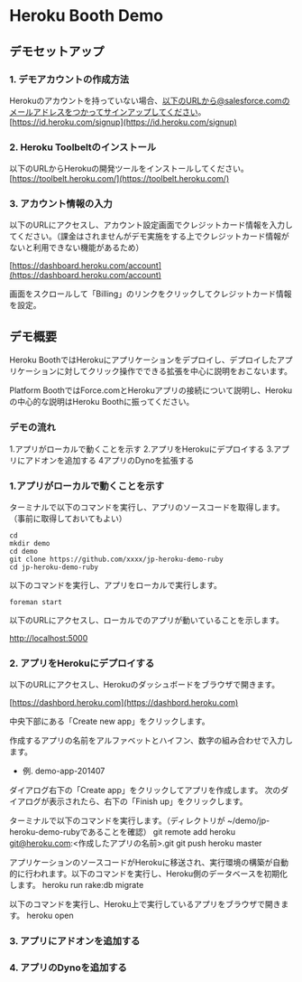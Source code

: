# Heroku Booth Demo

## デモセットアップ

### 1. デモアカウントの作成方法

Herokuのアカウントを持っていない場合、以下のURLから@salesforce.comのメールアドレスをつかってサインアップしてください。
[https://id.heroku.com/signup](https://id.heroku.com/signup)

### 2. Heroku Toolbeltのインストール

以下のURLからHerokuの開発ツールをインストールしてください。
[https://toolbelt.heroku.com/](https://toolbelt.heroku.com/)

### 3. アカウント情報の入力
以下のURLにアクセスし、アカウント設定画面でクレジットカード情報を入力してください。（課金はされませんがデモ実施をする上でクレジットカード情報がないと利用できない機能があるため）

[https://dashboard.heroku.com/account](https://dashboard.heroku.com/account)

画面をスクロールして「Billing」のリンクをクリックしてクレジットカード情報を設定。

## デモ概要

Heroku BoothではHerokuにアプリケーションをデプロイし、デプロイしたアプリケーションに対してクリック操作でできる拡張を中心に説明をおこないます。

Platform BoothではForce.comとHerokuアプリの接続について説明し、Herokuの中心的な説明はHeroku Boothに振ってください。

### デモの流れ

1.アプリがローカルで動くことを示す
2.アプリをHerokuにデプロイする
3.アプリにアドオンを追加する
4アプリのDynoを拡張する

### 1.アプリがローカルで動くことを示す

ターミナルで以下のコマンドを実行し、アプリのソースコードを取得します。
（事前に取得しておいてもよい）

    cd
    mkdir demo
    cd demo
    git clone https://github.com/xxxx/jp-heroku-demo-ruby
    cd jp-heroku-demo-ruby

以下のコマンドを実行し、アプリをローカルで実行します。

    foreman start

以下のURLにアクセスし、ローカルでのアプリが動いていることを示します。

[http://localhost:5000](http://localhost:5000)

### 2. アプリをHerokuにデプロイする

以下のURLにアクセスし、Herokuのダッシュボードをブラウザで開きます。

[https://dashbord.heroku.com](https://dashbord.heroku.com)

中央下部にある「Create new app」をクリックします。

作成するアプリの名前をアルファベットとハイフン、数字の組み合わせで入力します。
- 例. demo-app-201407

ダイアログ右下の「Create app」をクリックしてアプリを作成します。
次のダイアログが表示されたら、右下の「Finish up」をクリックします。

ターミナルで以下のコマンドを実行します。（ディレクトリが ~/demo/jp-heroku-demo-rubyであることを確認）
    git remote add heroku git@heroku.com:<作成したアプリの名前>.git
    git push heroku master

アプリケーションのソースコードがHerokuに移送され、実行環境の構築が自動的に行われます。以下のコマンドを実行し、Heroku側のデータベースを初期化します。
    heroku run rake:db migrate

以下のコマンドを実行し、Heroku上で実行しているアプリをブラウザで開きます。
    heroku open

### 3. アプリにアドオンを追加する

### 4. アプリのDynoを追加する









